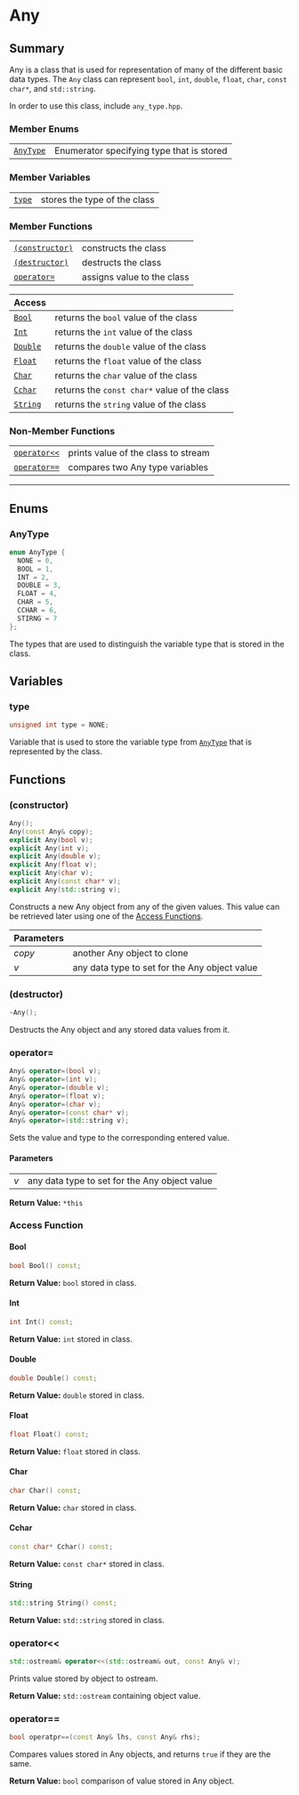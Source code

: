 # Any #

## Summary ##

Any is a class that is used for representation of many of the different basic
data types. The `Any` class can represent `bool`, `int`, `double`, `float`,
`char`, `const char*`, and `std::string`.

In order to use this class, include `any_type.hpp`.

### Member Enums ###

|                       |                                          |
|-----------------------|------------------------------------------|
| [`AnyType`](#anytype) | Enumerator specifying type that is stored |

### Member Variables ###

|                 |                              |
|-----------------|------------------------------|
| [`type`](#type) | stores the type of the class |

### Member Functions ###

|                                 |                            |
|---------------------------------|----------------------------|
| [`(constructor)`](#constructor) | constructs the class       |
| [`(destructor)`](#destructor)   | destructs the class        |
| [`operator=`](#operator)        | assigns value to the class |

| Access                |                                              |
|-----------------------|----------------------------------------------|
| [`Bool`](#bool)       | returns the `bool` value of the class        |
| [`Int`](#int)         | returns the `int` value of the class         |
| [`Double`](#double)   | returns the `double` value of the class      |
| [`Float`](#float)     | returns the `float` value of the class       |
| [`Char`](#char)       | returns the `char` value of the class        |
| [`Cchar`](#constchar) | returns the `const char*` value of the class |
| [`String`](#string)   | returns the `string` value of the class      |

### Non-Member Functions ###

|                                       |                                     |
|---------------------------------------|-------------------------------------|
| [`operator<<`](#operator_1)      | prints value of the class to stream |
| [`operator==`](#operator_2) | compares two Any type variables     |

---

## Enums ##

### AnyType ###

```cpp
enum AnyType {
  NONE = 0,
  BOOL = 1,
  INT = 2,
  DOUBLE = 3,
  FLOAT = 4,
  CHAR = 5,
  CCHAR = 6,
  STIRNG = 7
};
```

The types that are used to distinguish the variable type that is stored in the
class.

## Variables ##

### type ###

```cpp
unsigned int type = NONE;
```

Variable that is used to store the variable type from [`AnyType`](#anytype) that
is represented by the class.

## Functions ##

### (constructor) ###

```cpp
Any();
Any(const Any& copy);
explicit Any(bool v);
explicit Any(int v);
explicit Any(double v);
explicit Any(float v);
explicit Any(char v);
explicit Any(const char* v);
explicit Any(std::string v);
```

Constructs a new Any object from any of the given values. This value can be
retrieved later using one of the [Access Functions](#member-functions).

| Parameters |                                               |
|------------|-----------------------------------------------|
| *copy*     | another Any object to clone                   |
| *v*        | any data type to set for the Any object value |

### (destructor) ###

```cpp
~Any();
```

Destructs the Any object and any stored data values from it.

### operator= ###

```cpp
Any& operator=(bool v);
Any& operator=(int v);
Any& operator=(double v);
Any& operator=(float v);
Any& operator=(char v);
Any& operator=(const char* v);
Any& operator=(std::string v);
```

Sets the value and type to the corresponding entered value.

#### Parameters ####

|     |                                               |
|-----|-----------------------------------------------|
| *v* | any data type to set for the Any object value |

**Return Value:** `*this`

### Access Function ###

#### Bool ####

```cpp
bool Bool() const;
```

**Return Value:** `bool` stored in class.

#### Int ####

```cpp
int Int() const;
```

**Return Value:** `int` stored in class.

#### Double ####

```cpp
double Double() const;
```

**Return Value:** `double` stored in class.

#### Float ####

```cpp
float Float() const;
```

**Return Value:** `float` stored in class.

#### Char ####

```cpp
char Char() const;
```

**Return Value:** `char` stored in class.

#### Cchar ####

```cpp
const char* Cchar() const;
```

**Return Value:** `const char*` stored in class.

#### String ####

```cpp
std::string String() const;
```

**Return Value:** `std::string` stored in class.

### operator<< ###

```cpp
std::ostream& operator<<(std::ostream& out, const Any& v);
```

Prints value stored by object to ostream.

**Return Value:** `std::ostream` containing object value.

### operator== ###

```cpp
bool operatpr==(const Any& lhs, const Any& rhs);
```

Compares values stored in Any objects, and returns `true` if they are the same.

**Return Value:** `bool` comparison of value stored in Any object.

